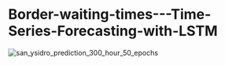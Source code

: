 # Border-waiting-times---Time-Series-Forecasting-with-LSTM

![san_ysidro_prediction_300_hour_50_epochs](https://user-images.githubusercontent.com/34669548/34288350-a88f3c2e-e6a1-11e7-96a4-045bbe45d0a0.png)
